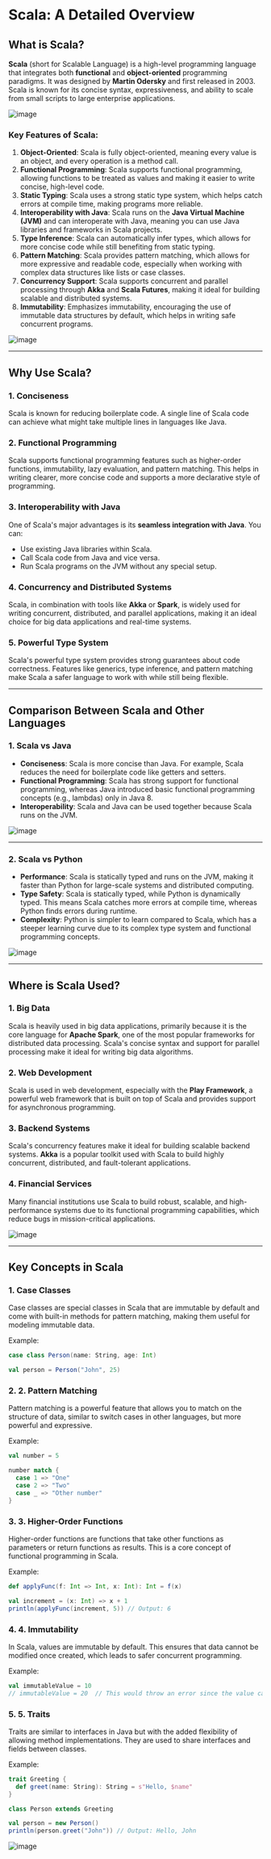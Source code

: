 # Scala: A Detailed Overview

## What is Scala?
**Scala** (short for Scalable Language) is a high-level programming language that integrates both **functional** and **object-oriented** programming paradigms. It was designed by **Martin Odersky** and first released in 2003. Scala is known for its concise syntax, expressiveness, and ability to scale from small scripts to large enterprise applications.

![image](https://github.com/user-attachments/assets/0be8f479-f793-4a87-845b-2f9658af16c7)

### Key Features of Scala:
1. **Object-Oriented**: Scala is fully object-oriented, meaning every value is an object, and every operation is a method call.
2. **Functional Programming**: Scala supports functional programming, allowing functions to be treated as values and making it easier to write concise, high-level code.
3. **Static Typing**: Scala uses a strong static type system, which helps catch errors at compile time, making programs more reliable.
4. **Interoperability with Java**: Scala runs on the **Java Virtual Machine (JVM)** and can interoperate with Java, meaning you can use Java libraries and frameworks in Scala projects.
5. **Type Inference**: Scala can automatically infer types, which allows for more concise code while still benefiting from static typing.
6. **Pattern Matching**: Scala provides pattern matching, which allows for more expressive and readable code, especially when working with complex data structures like lists or case classes.
7. **Concurrency Support**: Scala supports concurrent and parallel processing through **Akka** and **Scala Futures**, making it ideal for building scalable and distributed systems.
8. **Immutability**: Emphasizes immutability, encouraging the use of immutable data structures by default, which helps in writing safe concurrent programs.

![image](https://github.com/user-attachments/assets/502c2eff-c0f6-400a-ab59-6d7b6a8f291d)

---

## Why Use Scala?

### 1. **Conciseness**
Scala is known for reducing boilerplate code. A single line of Scala code can achieve what might take multiple lines in languages like Java.

### 2. **Functional Programming**
Scala supports functional programming features such as higher-order functions, immutability, lazy evaluation, and pattern matching. This helps in writing clearer, more concise code and supports a more declarative style of programming.

### 3. **Interoperability with Java**
One of Scala's major advantages is its **seamless integration with Java**. You can:
- Use existing Java libraries within Scala.
- Call Scala code from Java and vice versa.
- Run Scala programs on the JVM without any special setup.

### 4. **Concurrency and Distributed Systems**
Scala, in combination with tools like **Akka** or **Spark**, is widely used for writing concurrent, distributed, and parallel applications, making it an ideal choice for big data applications and real-time systems.

### 5. **Powerful Type System**
Scala's powerful type system provides strong guarantees about code correctness. Features like generics, type inference, and pattern matching make Scala a safer language to work with while still being flexible.

---

## Comparison Between Scala and Other Languages

### 1. **Scala vs Java**
- **Conciseness**: Scala is more concise than Java. For example, Scala reduces the need for boilerplate code like getters and setters.
- **Functional Programming**: Scala has strong support for functional programming, whereas Java introduced basic functional programming concepts (e.g., lambdas) only in Java 8.
- **Interoperability**: Scala and Java can be used together because Scala runs on the JVM.

![image](https://github.com/user-attachments/assets/12312a08-1079-4ddb-8d8f-b693da3deb35)

---

### 2. **Scala vs Python**
- **Performance**: Scala is statically typed and runs on the JVM, making it faster than Python for large-scale systems and distributed computing.
- **Type Safety**: Scala is statically typed, while Python is dynamically typed. This means Scala catches more errors at compile time, whereas Python finds errors during runtime.
- **Complexity**: Python is simpler to learn compared to Scala, which has a steeper learning curve due to its complex type system and functional programming concepts.

![image](https://github.com/user-attachments/assets/cf302c0e-d08d-4187-aade-c0a5b54e63d9)

---

## Where is Scala Used?

### 1. **Big Data**
Scala is heavily used in big data applications, primarily because it is the core language for **Apache Spark**, one of the most popular frameworks for distributed data processing. Scala's concise syntax and support for parallel processing make it ideal for writing big data algorithms.

### 2. **Web Development**
Scala is used in web development, especially with the **Play Framework**, a powerful web framework that is built on top of Scala and provides support for asynchronous programming.

### 3. **Backend Systems**
Scala's concurrency features make it ideal for building scalable backend systems. **Akka** is a popular toolkit used with Scala to build highly concurrent, distributed, and fault-tolerant applications.

### 4. **Financial Services**
Many financial institutions use Scala to build robust, scalable, and high-performance systems due to its functional programming capabilities, which reduce bugs in mission-critical applications.


![image](https://github.com/user-attachments/assets/dddc4c47-2d09-4d90-ac4e-229bcbbfb8a2)


---

## Key Concepts in Scala

### 1. **Case Classes**
Case classes are special classes in Scala that are immutable by default and come with built-in methods for pattern matching, making them useful for modeling immutable data.

Example:
```scala
case class Person(name: String, age: Int)

val person = Person("John", 25)

```

### 2. **2. Pattern Matching**
Pattern matching is a powerful feature that allows you to match on the structure of data, similar to switch cases in other languages, but more powerful and expressive.

Example:
```scala
val number = 5

number match {
  case 1 => "One"
  case 2 => "Two"
  case _ => "Other number"
}

```

### 3. **3. Higher-Order Functions**
Higher-order functions are functions that take other functions as parameters or return functions as results. This is a core concept of functional programming in Scala.

Example:
```scala
def applyFunc(f: Int => Int, x: Int): Int = f(x)

val increment = (x: Int) => x + 1
println(applyFunc(increment, 5)) // Output: 6

```

### 4. **4. Immutability**
In Scala, values are immutable by default. This ensures that data cannot be modified once created, which leads to safer concurrent programming.

Example:
```scala
val immutableValue = 10
// immutableValue = 20  // This would throw an error since the value cannot be reassigned.

```

### 5. **5. Traits**
Traits are similar to interfaces in Java but with the added flexibility of allowing method implementations. They are used to share interfaces and fields between classes.

Example:
```scala
trait Greeting {
  def greet(name: String): String = s"Hello, $name"
}

class Person extends Greeting

val person = new Person()
println(person.greet("John")) // Output: Hello, John

```

![image](https://github.com/user-attachments/assets/b155d635-fa7e-4b50-8d32-fabd754ae328)
